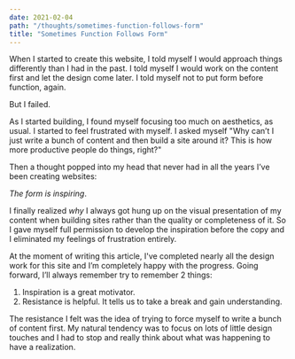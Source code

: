 ```yaml
---
date: 2021-02-04
path: "/thoughts/sometimes-function-follows-form"
title: "Sometimes Function Follows Form"
---
```


When I started to create this website, I told myself I would approach things
differently than I had in the past. I told myself I would work on the content
first and let the design come later. I told myself not to put form before
function, again.

But I failed.

As I started building, I found myself focusing too much on aesthetics, as usual.
I started to feel frustrated with myself. I asked myself "Why can’t I just write
a bunch of content and then build a site around it? This is how more productive
people do things, right?"

Then a thought popped into my head that never had in all the years I’ve been
creating websites:

*The form is inspiring*.

I finally realized *why* I always got hung up on the visual presentation of my
content when building sites rather than the quality or completeness of it. So I
gave myself full permission to develop the inspiration before the copy and I
eliminated my feelings of frustration entirely.

At the moment of writing this article, I've completed nearly all the design work
for this site and I’m completely happy with the progress. Going forward, I’ll
always remember try to remember 2 things:
1. Inspiration is a great motivator.
2. Resistance is helpful. It tells us to take a break and gain understanding.

The resistance I felt was the idea of trying to force myself to write a bunch of
content first. My natural tendency was to focus on lots of little design touches
and I had to stop and really think about what was happening to have a
realization.
